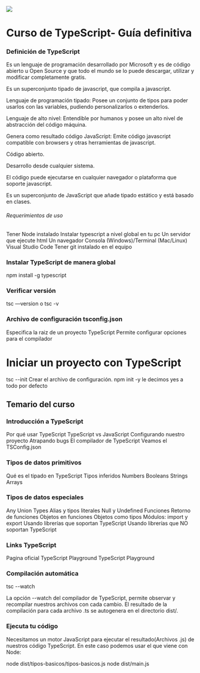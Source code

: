 ![](https://camo.githubusercontent.com/6fe4130ec7473aca1cb065f239ca3373fd3c9539d02356e89215434d0529f7c9/68747470733a2f2f696d672e69636f6e73382e636f6d2f636f6c6f722f34382f747970657363726970742e706e67)

# Curso de TypeScript- Guía definitiva

### Definición de TypeScript

Es un lenguaje de programación desarrollado por Microsoft y es de código abierto u Open Source y que todo el mundo se lo puede descargar, utilizar y modificar completamente gratis.

Es un superconjunto tipado de javascript, que compila a javascript.

Lenguaje de programación tipado: Posee un conjunto de tipos para poder usarlos con las variables, pudiendo personalizarlos o extenderlos.

Lenguaje de alto nivel: Entendible por humanos y posee un alto nivel de abstracción del código máquina.

Genera como resultado código JavaScript: Emite código javascript compatible con browsers y otras herramientas de javascript.

Código abierto.

Desarrollo desde cualquier sistema.

El código puede ejecutarse en cualquier navegador o plataforma que soporte javascript.

Es un superconjunto de JavaScript que añade tipado estático y está basado en clases.

###### Requerimientos de uso

Tener Node instalado
Instalar typescript a nivel global en tu pc
Un servidor que ejecute html
Un navegador
Consola (Windows)/Terminal (Mac/Linux)
Visual Studio Code
Tener git instalado en el equipo

### Instalar TypeScript de manera global

npm install -g typescript

### Verificar versión

tsc —version o tsc -v

### Archivo de configuración tsconfig.json

Especifica la raiz de un proyecto TypeScript
Permite configurar opciones para el compilador

# Iniciar un proyecto con TypeScript

tsc --init Crear el archivo de configuración.
npm init -y le decimos yes a todo por defecto

## Temario del curso

### Introducción a TypeScript

Por qué usar TypeScript
TypeScript vs JavaScript
Configurando nuestro proyecto
Atrapando bugs
El compilador de TypeScript
Veamos el TSConfig.json

### Tipos de datos primitivos

Qué es el tipado en TypeScript
Tipos inferidos
Numbers
Booleans
Strings
Arrays

### Tipos de datos especiales

Any
Union Types
Alias y tipos literales
Null y Undefined
Funciones
Retorno de funciones
Objetos en funciones
Objetos como tipos
Módulos: import y export
Usando librerías que soportan TypeScript
Usando librerías que NO soportan TypeScript

### Links TypeScript

Pagina oficial TypeScript
Playground TypeScript Playground

### Compilación automática

tsc --watch

La opción --watch del compilador de TypeScript, permite observar y recompilar nuestros archivos con cada cambio. El resultado de la compilación para cada archivo .ts se autogenera en el directorio dist/.

### Ejecuta tu código

Necesitamos un motor JavaScript para ejecutar el resultado(Archivos .js) de nuestros código TypeScript. En este caso podemos usar el que viene con Node:

node dist/tipos-basicos/tipos-basicos.js
node dist/main.js
